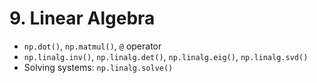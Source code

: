 # 9. Linear Algebra

- `np.dot()`, `np.matmul()`, `@` operator
- `np.linalg.inv()`, `np.linalg.det()`, `np.linalg.eig()`, `np.linalg.svd()`
- Solving systems: `np.linalg.solve()`
